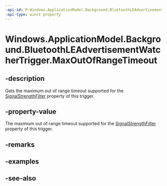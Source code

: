 ```yaml
---
-api-id: P:Windows.ApplicationModel.Background.BluetoothLEAdvertisementWatcherTrigger.MaxOutOfRangeTimeout
-api-type: winrt property
---
```


<!-- Property syntax
public Windows.Foundation.TimeSpan MaxOutOfRangeTimeout { get; }
-->

# Windows.ApplicationModel.Background.BluetoothLEAdvertisementWatcherTrigger.MaxOutOfRangeTimeout

## -description
Gets the maximum out of range timeout supported for the [SignalStrengthFilter](bluetoothleadvertisementwatchertrigger_signalstrengthfilter.md) property of this trigger.

## -property-value
The maximum out of range timeout supported for the [SignalStrengthFilter](bluetoothleadvertisementwatchertrigger_signalstrengthfilter.md) property of this trigger.

## -remarks

## -examples

## -see-also
